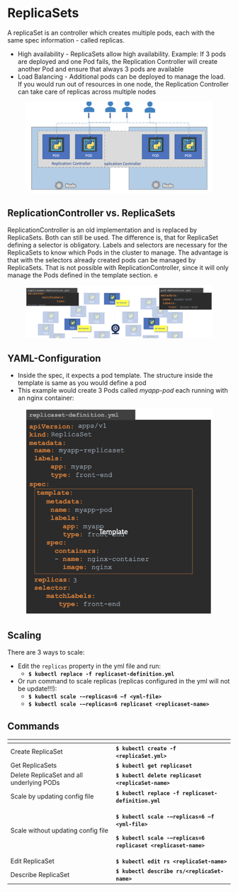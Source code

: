 # ReplicaSets

A replicaSet is an controller which creates multiple pods, each with the same spec information - called replicas.

* High availability - ReplicaSets allow high availability. Example: If 3 pods are deployed and one Pod fails, the Replication Controller will create another Pod and ensure that always 3 pods are available
* Load Balancing - Additional pods can be deployed to manage the load. If you would run out of resources in one node, the Replication Controller can take care of replicas across multiple nodes

<div align="left">

<figure><img src="../../.gitbook/assets/Screenshot 2023-06-02 at 21.49.07.png" alt="" width="563"><figcaption></figcaption></figure>

</div>

## ReplicationController vs. ReplicaSets

ReplicationController is an old implementation and is replaced by ReplicaSets. Both can still be used. The difference is, that for ReplicaSet defining a selector is obligatory. Labels and selectors are necessary for the ReplicaSets to know which Pods in the cluster to manage. The advantage is that with the selectors already created pods can be managed by ReplicaSets. That is not possible with ReplicationController, since it will only manage the Pods defined in the template section. e

<figure><img src="../../.gitbook/assets/Screenshot 2023-06-02 at 22.11.38 (1).png" alt=""><figcaption></figcaption></figure>

## YAML-Configuration

* Inside the spec, it expects a pod template. The structure inside the template is same as you would define a pod
* This example would create 3 Pods called _myapp-pod_ each running with an nginx container:

<div align="left">

<figure><img src="../../.gitbook/assets/Screenshot 2023-06-04 at 13.36.39.png" alt="" width="504"><figcaption></figcaption></figure>

</div>

## Scaling

There are 3 ways to scale:

* Edit the `replicas` property in the yml file and run:&#x20;
  * **`$ kubectl replace -f replicaset-definition.yml`**
* Or run command to scale replicas (replicas configured in the yml will not be update!!!):
  * **`$ kubectl scale -–replicas=6 –f <yml-file>`**
  * **`$ kubectl scale -–replicas=6 replicaset <replicaset-name>`**

## Commands

<table data-header-hidden><thead><tr><th width="224"></th><th></th></tr></thead><tbody><tr><td>Create ReplicaSet</td><td><strong><code>$ kubectl create -f &#x3C;replicaSet.yml></code></strong></td></tr><tr><td>Get ReplicaSets</td><td><strong><code>$ kubectl get replicaset</code></strong></td></tr><tr><td>Delete ReplicaSet and all underlying PODs</td><td><strong><code>$ kubectl delete replicaset &#x3C;replicaSet-name></code></strong></td></tr><tr><td>Scale by updating config file</td><td><strong><code>$ kubectl replace -f replicaset-definition.yml</code></strong></td></tr><tr><td>Scale without updating config file</td><td><p><strong><code>$ kubectl scale -–replicas=6 –f &#x3C;yml-file></code></strong></p><p></p><p><strong><code>$ kubectl scale -–replicas=6 replicaset &#x3C;replicaset-name></code></strong></p></td></tr><tr><td>Edit ReplicaSet</td><td><strong><code>$ kubectl edit rs &#x3C;replicaSet-name></code></strong></td></tr><tr><td>Describe ReplicaSet</td><td><strong><code>$ kubectl describe rs/&#x3C;replicaSet-name></code></strong></td></tr></tbody></table>
